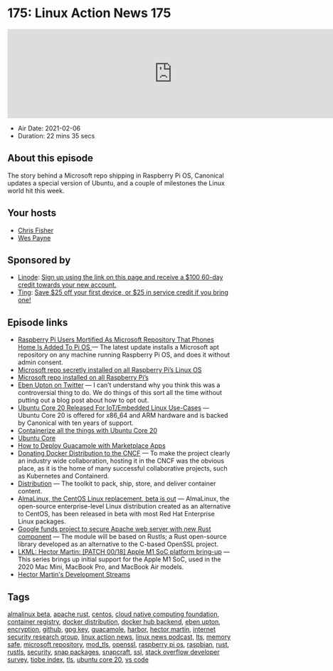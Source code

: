 # 175: Linux Action News 175

<iframe src="https://player.fireside.fm/v2/DAcK9LdX+wk_Gi36v?theme=dark" width="740" height="200" frameborder="0" scrolling="no"></iframe>

* Air Date: 2021-02-06
* Duration: 22 mins 35 secs

## About this episode

The story behind a Microsoft repo shipping in Raspberry Pi OS, Canonical updates a special version of Ubuntu, and a couple of milestones the Linux world hit this week.

## Your hosts
* [Chris Fisher](https://linuxactionnews.com/hosts/chris)
* [Wes Payne](https://linuxactionnews.com/hosts/wes)

## Sponsored by

  * [Linode](http://linode.com/lan): [Sign up using the link on this page and receive a $100 60-day credit towards your new account. ](http://linode.com/lan)
  * [Ting](https://linux.ting.com): [Save $25 off your first device, or $25 in service credit if you bring one!](https://linux.ting.com)



## Episode links

  * [Raspberry Pi Users Mortified As Microsoft Repository That Phones Home Is Added To Pi OS ](https://hothardware.com/news/raspberry-pi-microsoft-repository-phones-home-added-pi-os "Raspberry Pi Users Mortified As Microsoft Repository That Phones Home Is Added To Pi OS ") — The latest update installs a Microsoft apt repository on any machine running Raspberry Pi OS, and does it without admin consent.
  * [Microsoft repo secretly installed on all Raspberry Pi’s Linux OS](https://www.cyberciti.biz/linux-news/heads-up-microsoft-repo-secretly-installed-on-all-raspberry-pis-linux-os/ "Microsoft repo secretly installed on all Raspberry Pi’s Linux OS")
  * [Microsoft repo installed on all Raspberry Pi’s](https://www.reddit.com/r/linux/comments/lbu0t1/microsoft_repo_installed_on_all_raspberry_pis/ "Microsoft repo installed on all Raspberry Pi’s")
  * [Eben Upton on Twitter](https://twitter.com/EbenUpton/status/1357058711873871872 "Eben Upton on Twitter") — I can’t understand why you think this was a controversial thing to do. We do things of this sort all the time without putting out a blog post about how to opt out. 
  * [Ubuntu Core 20 Released For IoT/Embedded Linux Use-Cases](https://www.phoronix.com/scan.php?page=news_item&px=Ubuntu-Core-20-Released "Ubuntu Core 20 Released For IoT/Embedded Linux Use-Cases") — Ubuntu Core 20 is offered for x86_64 and ARM hardware and is backed by Canonical with ten years of support. 
  * [Containerize all the things with Ubuntu Core 20](https://arstechnica.com/gadgets/2021/02/ubuntu-core-20-adds-secure-boot-with-hardware-backed-encryption/?amp=1 "Containerize all the things with Ubuntu Core 20")
  * [Ubuntu Core](https://ubuntu.com/core "Ubuntu Core")
  * [How to Deploy Guacamole with Marketplace Apps](https://www.linode.com/docs/guides/deploy-guacamole-with-marketplace-apps/ "How to Deploy Guacamole with Marketplace Apps")
  * [Donating Docker Distribution to the CNCF](https://www.docker.com/blog/donating-docker-distribution-to-the-cncf/ "Donating Docker Distribution to the CNCF") — To make the project clearly an industry wide collaboration, hosting it in the CNCF was the obvious place, as it is the home of many successful collaborative projects, such as Kubernetes and Containerd. 
  * [Distribution](https://github.com/distribution/distribution "Distribution") — The toolkit to pack, ship, store, and deliver container content.
  * [AlmaLinux, the CentOS Linux replacement, beta is out](https://www.zdnet.com/article/almalinux-the-centos-linux-replacement-beta-is-out/#ftag=RSSbaffb68 "AlmaLinux, the CentOS Linux replacement, beta is out") — AlmaLinux, the open-source enterprise-level Linux distribution created as an alternative to CentOS, has been released in beta with most Red Hat Enterprise Linux packages. 
  * [Google funds project to secure Apache web server with new Rust component](https://www.zdnet.com/article/google-funds-project-to-secure-apache-web-server-project-with-new-rust-component/ "Google funds project to secure Apache web server with new Rust component") — The module will be based on Rustls; a Rust open-source library developed as an alternative to the C-based OpenSSL project. 
  * [LKML: Hector Martin: [PATCH 00/18] Apple M1 SoC platform bring-up](https://lkml.org/lkml/2021/2/4/1177 "LKML: Hector Martin: \[PATCH 00/18\] Apple M1 SoC platform bring-up") — This series brings up initial support for the Apple M1 SoC, used in the 2020 Mac Mini, MacBook Pro, and MacBook Air models. 
  * [Hector Martin's Development Streams](https://www.youtube.com/c/marcan42/videos "Hector Martin's Development Streams")



## Tags

[almalinux beta](https://linuxactionnews.com/tags/almalinux%20beta), [apache rust](https://linuxactionnews.com/tags/apache%20rust), [centos](https://linuxactionnews.com/tags/centos), [cloud native computing foundation](https://linuxactionnews.com/tags/cloud%20native%20computing%20foundation), [container registry](https://linuxactionnews.com/tags/container%20registry), [docker distribution](https://linuxactionnews.com/tags/docker%20distribution), [docker hub backend](https://linuxactionnews.com/tags/docker%20hub%20backend), [eben upton](https://linuxactionnews.com/tags/eben%20upton), [encryption](https://linuxactionnews.com/tags/encryption), [github](https://linuxactionnews.com/tags/github), [gpg key](https://linuxactionnews.com/tags/gpg%20key), [guacamole](https://linuxactionnews.com/tags/guacamole), [harbor](https://linuxactionnews.com/tags/harbor), [hector martin](https://linuxactionnews.com/tags/hector%20martin), [internet security research group](https://linuxactionnews.com/tags/internet%20security%20research%20group), [linux action news](https://linuxactionnews.com/tags/linux%20action%20news), [linux news podcast](https://linuxactionnews.com/tags/linux%20news%20podcast), [lts](https://linuxactionnews.com/tags/lts), [memory safe](https://linuxactionnews.com/tags/memory%20safe), [microsoft repository](https://linuxactionnews.com/tags/microsoft%20repository), [mod_tls](https://linuxactionnews.com/tags/mod_tls), [openssl](https://linuxactionnews.com/tags/openssl), [raspberry pi os](https://linuxactionnews.com/tags/raspberry%20pi%20os), [raspbian](https://linuxactionnews.com/tags/raspbian), [rust](https://linuxactionnews.com/tags/rust), [rustls](https://linuxactionnews.com/tags/rustls), [security](https://linuxactionnews.com/tags/security), [snap packages](https://linuxactionnews.com/tags/snap%20packages), [snapcraft](https://linuxactionnews.com/tags/snapcraft), [ssl](https://linuxactionnews.com/tags/ssl), [stack overflow developer survey](https://linuxactionnews.com/tags/stack%20overflow%20developer%20survey), [tiobe index](https://linuxactionnews.com/tags/tiobe%20index), [tls](https://linuxactionnews.com/tags/tls), [ubuntu core 20](https://linuxactionnews.com/tags/ubuntu%20core%2020), [vs code](https://linuxactionnews.com/tags/vs%20code)
